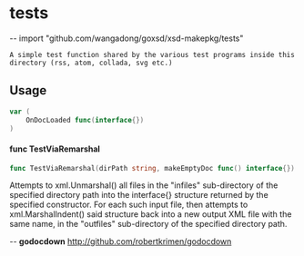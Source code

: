 # tests
--
    import "github.com/wangadong/goxsd/xsd-makepkg/tests"

	A simple test function shared by the various test programs inside this directory (rss, atom, collada, svg etc.)

## Usage

```go
var (
	OnDocLoaded func(interface{})
)
```

#### func  TestViaRemarshal

```go
func TestViaRemarshal(dirPath string, makeEmptyDoc func() interface{})
```
Attempts to xml.Unmarshal() all files in the "infiles" sub-directory of the
specified directory path into the interface{} structure returned by the
specified constructor. For each such input file, then attempts to
xml.MarshalIndent() said structure back into a new output XML file with the same
name, in the "outfiles" sub-directory of the specified directory path.

--
**godocdown** http://github.com/robertkrimen/godocdown